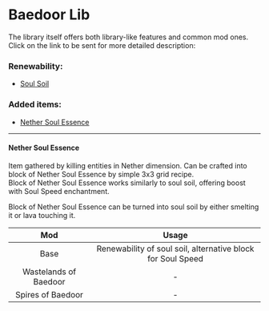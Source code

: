 # Baedoor Lib
The library itself offers both library-like features and common mod ones.
Click on the link to be sent for more detailed description:

### Renewability:
- [Soul Soil](#nether-soul-essence)

### Added items:
- [Nether Soul Essence](#nether-soul-essence)

---
#### Nether Soul Essence
Item gathered by killing entities in Nether dimension. Can be crafted into
block of Nether Soul Essence by simple 3x3 grid recipe.  
Block of Nether Soul Essence works similarly to soul soil, offering boost
with Soul Speed enchantment.

Block of Nether Soul Essence can be turned into soul soil by either smelting
it or lava touching it.

|          Mod          |                            Usage                            |
|:---------------------:|:-----------------------------------------------------------:|
|         Base          | Renewability of soul soil, alternative block for Soul Speed |
| Wastelands of Baedoor |                              -                              |
|   Spires of Baedoor   |                              -                              |